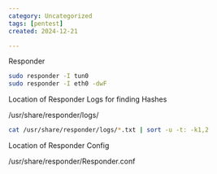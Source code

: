 ```yaml
---
category: Uncategorized
tags: [pentest]
created: 2024-12-21

---
```

Responder

~~~bash
sudo responder -I tun0
sudo responder -I eth0 -dwF
~~~

Location of Responder Logs for finding Hashes

/usr/share/responder/logs/

~~~bash
cat /usr/share/responder/logs/*.txt | sort -u -t: -k1,2
~~~

Location of Responder Config

/usr/share/responder/Responder.conf